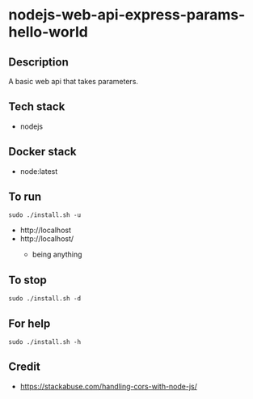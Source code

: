 # nodejs-web-api-express-params-hello-world

## Description
A basic web api that takes parameters.

## Tech stack
- nodejs

## Docker stack
- node:latest

## To run
`sudo ./install.sh -u`
- http://localhost
- http://localhost/<name>
  - <name> being anything

## To stop
`sudo ./install.sh -d`

## For help
`sudo ./install.sh -h`

## Credit
- https://stackabuse.com/handling-cors-with-node-js/
